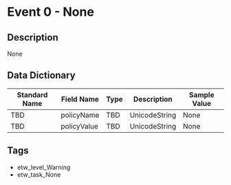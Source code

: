 # Event 0 - None

## Description
None

## Data Dictionary
|Standard Name|Field Name|Type|Description|Sample Value|
|---|---|---|---|---|
|TBD|policyName|TBD|UnicodeString|None|None|
|TBD|policyValue|TBD|UnicodeString|None|None|

## Tags
* etw_level_Warning
* etw_task_None
